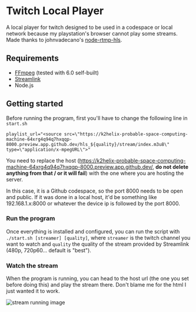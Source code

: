 # Twitch Local Player

A local player for twitch designed to be used in a codespace or local network because my playstation's browser cannot play some streams. 
Made thanks to johnvadecano's [node-rtmp-hls](https://github.com/johndavedecano/node-rtmp-hls).

## Requirements

- [FFmpeg](https://ffmpeg.org/) (tested with 6.0 self-built)
- [Streamlink](https://streamlink.github.io/)
- Node.js

## Getting started

Before running the program, first you'll have to change the following line in `start.sh`

```
playlist_url="<source src=\"https://k2helix-probable-space-computing-machine-64xrg4q94q7hxqqp-8000.preview.app.github.dev/hls_${quality}/stream/index.m3u8\" type=\"application/x-mpegURL\">"
```

You need to replace the host (https://k2helix-probable-space-computing-machine-64xrg4q94q7hxqqp-8000.preview.app.github.dev/, **do not delete anything from that / or it will fail**) with the one where you are hosting the server. 

In this case, it is a Github codespace, so the port 8000 needs to be open and public. If it was done in a local host, it'd be something like 192.168.1.x:8000 or whatever the device ip is followed by the port 8000.

### Run the program
Once everything is installed and configured, you can run the script with `./start.sh [streamer] [quality]`, where `streamer` is the twitch channel you want to watch and `quality` the quality of the stream provided by Streamlink (480p, 720p60... default is "best").

### Watch the stream
When the program is running, you can head to the host url (the one you set before doing this) and play the stream there. Don't blame me for the html I just wanted it to work. 

![stream running image](https://cdn.discordapp.com/attachments/487962590887149603/1114584817703596043/image.png)